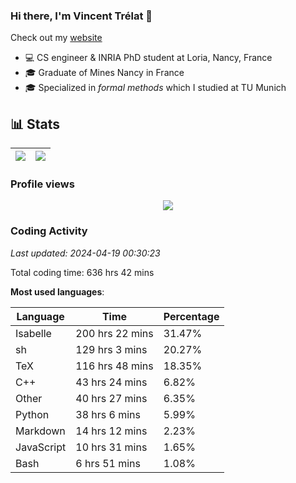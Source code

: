 ### Hi there, I'm Vincent Trélat 👋

Check out my [website](https://vtrelat.github.io)

-   💻 CS engineer & INRIA PhD student at Loria, Nancy, France
-   🎓 Graduate of Mines Nancy in France
-   🎓 Specialized in _formal methods_ which I studied at TU Munich

## 📊 **Stats**

| <img align="center" src="https://readme-stats.clckblog.space/api?username=VTrelat&show_icons=true&include_all_commits=true&theme=tokyonight&hide_border=true" /> | <img align="center" src="https://readme-stats.clckblog.space/api/top-langs/?username=VTrelat&layout=compact&theme=tokyonight&hide_border=true" /> |
| ---------------------------------------------------------------------------------------------------------------------------------------------------------------- | ------------------------------------------------------------------------------------------------------------------------------------------------- |

### Profile views

<p align="center">
 <img src="https://profile-counter.glitch.me/VTrelat/count.svg" />
</p>

<!--automations-->
### Coding Activity
_Last updated: 2024-04-19 00:30:23_

Total coding time: 636 hrs 42 mins

**Most used languages**:

| Language | Time | Percentage |
| ------------- | ------------- | ------------- |
| Isabelle | 200 hrs 22 mins | 31.47% |
| sh | 129 hrs 3 mins | 20.27% |
| TeX | 116 hrs 48 mins | 18.35% |
| C++ | 43 hrs 24 mins | 6.82% |
| Other | 40 hrs 27 mins | 6.35% |
| Python | 38 hrs 6 mins | 5.99% |
| Markdown | 14 hrs 12 mins | 2.23% |
| JavaScript | 10 hrs 31 mins | 1.65% |
| Bash | 6 hrs 51 mins | 1.08% |

